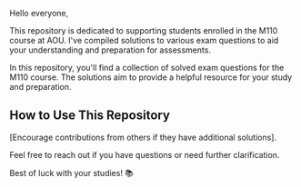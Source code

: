 

Hello everyone,

This repository is dedicated to supporting students enrolled in the M110 course at AOU. I've compiled solutions to various exam questions to aid your understanding and preparation for assessments.

In this repository, you'll find a collection of solved exam questions for the M110 course. The solutions aim to provide a helpful resource for your study and preparation. 

## How to Use This Repository

 [Encourage contributions from others if they have additional solutions].

Feel free to reach out if you have questions or need further clarification.

Best of luck with your studies! 📚
